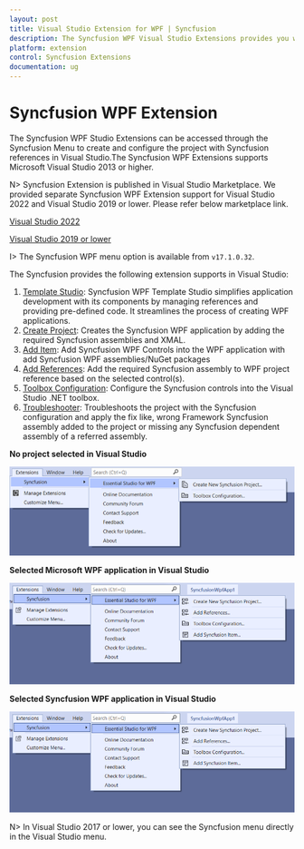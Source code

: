 ```yaml
---
layout: post
title: Visual Studio Extension for WPF | Syncfusion
description: The Syncfusion WPF Visual Studio Extensions provides you with quick access to Project Templates to create or configure the WPF Application.
platform: extension
control: Syncfusion Extensions
documentation: ug
---
```


# Syncfusion WPF Extension

The Syncfusion WPF Studio Extensions can be accessed through the Syncfusion Menu to create and configure the project with Syncfusion references in Visual Studio.The Syncfusion WPF Extensions supports Microsoft Visual Studio 2013 or higher.

N> Syncfusion Extension is published in Visual Studio Marketplace. We provided separate Syncfusion WPF Extension support for Visual Studio 2022 and Visual Studio 2019 or lower. Please refer below marketplace link.

[Visual Studio 2022](https://marketplace.visualstudio.com/items?itemName=SyncfusionInc.WPFVSExtension)

[Visual Studio 2019 or lower](https://marketplace.visualstudio.com/items?itemName=SyncfusionInc.WPFExtension)

I> The Syncfusion WPF menu option is available from `v17.1.0.32`.

The Syncfusion provides the following extension supports in Visual Studio:

1.  [Template Studio](https://help.syncfusion.com/wpf/visual-studio-integration/template-studio): Syncfusion WPF Template Studio simplifies application development with its components by managing references and providing pre-defined code. It streamlines the process of creating WPF applications.
2.	[Create Project](https://help.syncfusion.com/wpf/visual-studio-integration/create-project): Creates the Syncfusion WPF application by adding the required Syncfusion assemblies and XMAL.
3.	[Add Item](https://help.syncfusion.com/wpf/visual-studio-integration/add-item): Add Syncfusion WPF Controls into the WPF application with add Syncfusion WPF assemblies/NuGet packages
4.	[Add References](https://help.syncfusion.com/wpf/visual-studio-integration/add-references): Add the required Syncfusion assembly to WPF project reference based on the selected control(s).
5.	[Toolbox Configuration](https://help.syncfusion.com/wpf/visual-studio-integration/toolbox-configuration): Configure the Syncfusion controls into the Visual Studio .NET toolbox.
6.	[Troubleshooter](https://help.syncfusion.com/wpf/visual-studio-integration/troubleshooting): Troubleshoots the project with the Syncfusion configuration and apply the fix like, wrong Framework Syncfusion assembly added to the project or missing any Syncfusion dependent assembly of a referred assembly.

**No project selected in Visual Studio**

![Syncfusion Menu when No project selected in Visual Studio](Overview-images/Syncfusion_Menu_OverView1.png)

**Selected Microsoft WPF application in Visual Studio**

![Syncfusion Menu when Selected Microsoft WPF application in Visual Studio](Overview-images/WPF-1.png)

**Selected Syncfusion WPF application in Visual Studio**

![Syncfusion Menu when Selected Synfusion WPF application in Visual Studio](Overview-images/WPF-1.png)

N> In Visual Studio 2017 or lower, you can see the Syncfusion menu directly in the Visual Studio menu.
